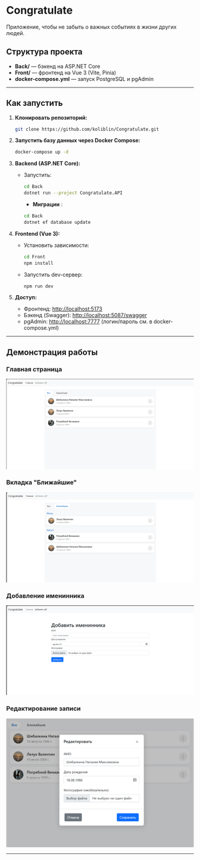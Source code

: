 # Congratulate

Приложение, чтобы не забыть о важных событиях в жизни других людей.

## Структура проекта
- **Back/** — бэкенд на ASP.NET Core 
- **Front/** — фронтенд на Vue 3 (Vite, Pinia)
- **docker-compose.yml** — запуск PostgreSQL и pgAdmin 

---

## Как запустить

1. **Клонировать репозиторий:**
   ```sh
   git clone https://github.com/koliblin/Congratulate.git
   ```

2. **Запустить базу данных через Docker Compose:**
   ```sh
   docker-compose up -d
   ```

3. **Backend (ASP.NET Core):**
   - Запустить:
     ```sh
     cd Back
     dotnet run --project Congratulate.API
     ```
     - **Миграции** :
     ```sh
     cd Back
     dotnet ef database update
     ```

4. **Frontend (Vue 3):**
   - Установить зависимости:
     ```sh
     cd Front
     npm install
     ```
   - Запустить dev-сервер:
     ```sh
     npm run dev
     ```

5. **Доступ:**
   - Фронтенд: [http://localhost:5173](http://localhost:5173)
   - Бэкенд (Swagger): [http://localhost:5087/swagger](http://localhost:5087/swagger)
   - pgAdmin: [http://localhost:7777](http://localhost:7777) (логин/пароль см. в docker-compose.yml)

---

## Демонстрация работы

### Главная страница
![Главная страница](Front/src/assets/Главная.png)

### Вкладка "Ближайшие"
![Ближайшие](Front/src/assets/Ближайшие.png)

### Добавление именинника
![Добавление](Front/src/assets/Добавление.png)

### Редактирование записи
![Редактирование](Front/src/assets/Редактирование.png)


---
 
